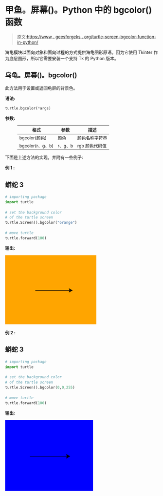 # 甲鱼。屏幕()。Python 中的 bgcolor()函数

> 原文:[https://www . geesforgeks . org/turtle-screen-bgcolor-function-in-python/](https://www.geeksforgeeks.org/turtle-screen-bgcolor-function-in-python/)

海龟模块以面向对象和面向过程的方式提供海龟图形原语。因为它使用 Tkinter 作为底层图形，所以它需要安装一个支持 Tk 的 Python 版本。

## 乌龟。屏幕()。bgcolor()

此方法用于设置或返回龟屏的背景色。

**语法:**

```py
turtle.bgcolor(*args)

```

**参数:**

<figure class="table">

| **格式** | **参数** | **描述** |
| --- | --- | --- |
| bgcolor(颜色) | 颜色 | 颜色名称字符串 |
| bgcolor(r、g、b) | r、g、b | rgb 颜色代码值 |

</figure>

下面是上述方法的实现，并附有一些例子:

**例 1 :**

## 蟒蛇 3

```py
# importing package
import turtle

# set the background color
# of the turtle screen
turtle.Screen().bgcolor("orange")

# move turtle
turtle.forward(100)
```

**输出:**

![](img/58f1bc4ea7391ba291e2f0ea7564fc52.png)

**例 2 :**

## 蟒蛇 3

```py
# importing package
import turtle

# set the background color
# of the turtle screen
turtle.Screen().bgcolor(0,0,255)

# move turtle
turtle.forward(100)
```

**输出:**

![](img/1330398abf984c8cd0dcc9e8b7366226.png)